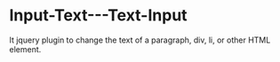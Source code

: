 Input-Text---Text-Input
=======================

It jquery plugin to change the text of a paragraph, div, li, or other HTML element.